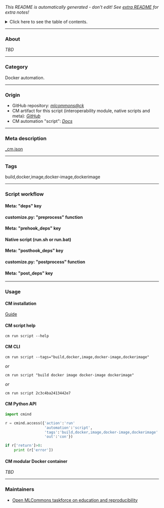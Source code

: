 *This README is automatically generated - don't edit! See [extra README](README-extra.md) for extra notes!*

<details>
<summary>Click here to see the table of contents.</summary>

* [About](#about)
* [Category](#category)
* [Origin](#origin)
* [Meta description](#meta-description)
* [Tags](#tags)
* [Script workflow](#script-workflow)
* [Usage](#usage)
* [ CM installation](#-cm-installation)
* [ CM script help](#-cm-script-help)
* [ CM CLI](#-cm-cli)
* [ CM Python API](#-cm-python-api)
* [ CM modular Docker container](#-cm-modular-docker-container)
* [Maintainers](#maintainers)

</details>

___
### About

*TBD*
___
### Category

Docker automation.
___
### Origin

* GitHub repository: *[mlcommons@ck](https://github.com/mlcommons/ck/tree/master/cm-mlops)*
* CM artifact for this script (interoperability module, native scripts and meta): *[GitHub](https://github.com/mlcommons/ck/tree/master/cm-mlops/script/build-docker-image)*
* CM automation "script": *[Docs](https://github.com/octoml/ck/blob/master/docs/list_of_automations.md#script)*

___
### Meta description
[_cm.json](_cm.json)

___
### Tags
build,docker,image,docker-image,dockerimage

___
### Script workflow

  #### Meta: "deps" key

  #### customize.py: "preprocess" function

  #### Meta: "prehook_deps" key

  #### Native script (run.sh or run.bat)

  #### Meta: "posthook_deps" key

  #### customize.py: "postprocess" function

  #### Meta: "post_deps" key

___
### Usage

#### CM installation
[Guide](https://github.com/mlcommons/ck/blob/master/docs/installation.md)

#### CM script help
```cm run script --help```

#### CM CLI
`cm run script --tags="build,docker,image,docker-image,dockerimage"`

*or*

`cm run script "build docker image docker-image dockerimage"`

*or*

`cm run script 2c3c4ba2413442e7`

#### CM Python API

```python
import cmind

r = cmind.access({'action':'run'
                  'automation':'script',
                  'tags':'build,docker,image,docker-image,dockerimage'
                  'out':'con'})

if r['return']>0:
    print (r['error'])
```

#### CM modular Docker container
*TBD*
___
### Maintainers

* [Open MLCommons taskforce on education and reproducibility](https://github.com/mlcommons/ck/blob/master/docs/mlperf-education-workgroup.md)